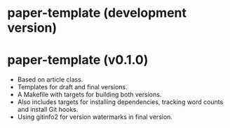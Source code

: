 # paper-template (development version)

# paper-template (v0.1.0)

* Based on article class.
* Templates for draft and final versions.
* A Makefile with targets for building both versions.
* Also includes targets for installing dependencies, tracking word counts and install Git hooks.
* Using gitinfo2 for version watermarks in final version.

